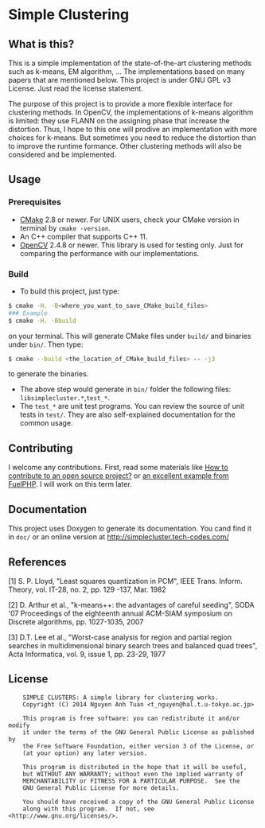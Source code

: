 Simple Clustering
===============================

## What is this?

This is a simple implementation of the state-of-the-art clustering methods such as k-means, EM algorithm, ... 
The implementations based on many papers that are mentioned below. This project is under GNU GPL v3 License. Just read the license statement.

The purpose of this project is to provide a more flexible interface for clustering methods. In OpenCV, the implementations of k-means algorithm is limited: they use FLANN on the assigning phase that increase the distortion. Thus, I hope to this one will prodive an implementation with more choices for k-means. But sometimes you need to reduce the distortion than to improve the runtime formance. Other clustering methods will also be considered and be implemented.

## Usage

### Prerequisites

* [CMake](http://www.cmake.org/) 2.8 or newer. For UNIX users, check your CMake version in terminal by `cmake -version`.
* An C++ compiler that supports C++ 11.
* [OpenCV](http://opencv.org/downloads.html) 2.4.8 or newer. This library is used for testing only. Just for comparing the performance with our implementations.

### Build
* To build this project, just type:
```bash
$ cmake -H. -B<where_you_want_to_save_CMake_build_files>
### Example
$ cmake -H. -Bbuild
```
on your terminal. This will generate CMake files under `build/` and binaries under `bin/`. Then type:
```bash
$ cmake --build <the_location_of_CMake_build_files> -- -j3
```
to generate the binaries.

* The above step would generate in `bin/` folder the following files: `libsimplecluster.*`,`test_*`. 
* The `test_*` are unit test programs. You can review the source of unit tests in `test/`. They are also self-explained documentation for the common usage.

## Contributing
I welcome any contributions. First, read some materials like [How to contribute to an open source project?](https://guides.github.com/activities/contributing-to-open-source/) or [an excellent example from FuelPHP](https://github.com/fuelphp/fuelphp/blob/master/CONTRIBUTING.md). I will work on this term later.

## Documentation

This project uses Doxygen to generate its documentation. You cand find it in `doc/` or an online version at http://simplecluster.tech-codes.com/

## References

[1] S. P. Lloyd, "Least squares quantization in PCM",  IEEE Trans. Inform. Theory,  vol. IT-28,  no. 2, pp. 129 -137, Mar. 1982
   
[2] D. Arthur et al., "k-means++: the advantages of careful seeding",  SODA '07 Proceedings of the eighteenth annual ACM-SIAM symposium on Discrete algorithms, pp. 1027-1035, 2007

[3] D.T. Lee et al., "Worst-case analysis for region and partial region searches in multidimensional binary search trees and balanced quad trees", Acta Informatica, vol. 9, issue 1, pp. 23-29, 1977

## License
```
    SIMPLE CLUSTERS: A simple library for clustering works.
    Copyright (C) 2014 Nguyen Anh Tuan <t_nguyen@hal.t.u-tokyo.ac.jp>

    This program is free software: you can redistribute it and/or modify
    it under the terms of the GNU General Public License as published by
    the Free Software Foundation, either version 3 of the License, or
    (at your option) any later version.

    This program is distributed in the hope that it will be useful,
    but WITHOUT ANY WARRANTY; without even the implied warranty of
    MERCHANTABILITY or FITNESS FOR A PARTICULAR PURPOSE.  See the
    GNU General Public License for more details.

    You should have received a copy of the GNU General Public License
    along with this program.  If not, see <http://www.gnu.org/licenses/>.
```
